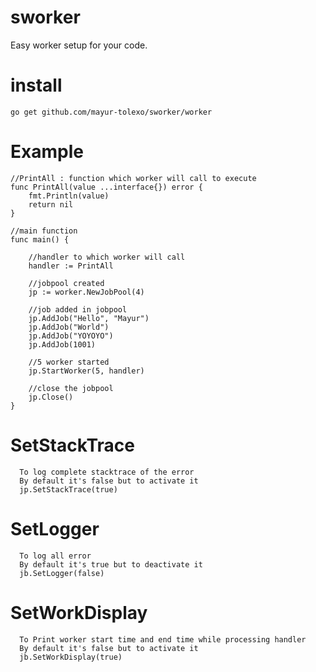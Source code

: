 # sworker
Easy worker setup for your code.

# install
```
go get github.com/mayur-tolexo/sworker/worker
```

# Example
```
//PrintAll : function which worker will call to execute
func PrintAll(value ...interface{}) error {
	fmt.Println(value)
	return nil
}

//main function
func main() {

	//handler to which worker will call
	handler := PrintAll

	//jobpool created
	jp := worker.NewJobPool(4)

	//job added in jobpool
	jp.AddJob("Hello", "Mayur")
	jp.AddJob("World")
	jp.AddJob("YOYOYO")
	jp.AddJob(1001)

	//5 worker started
	jp.StartWorker(5, handler)

	//close the jobpool
	jp.Close()
}
```
# SetStackTrace
```
  To log complete stacktrace of the error
  By default it's false but to activate it
  jp.SetStackTrace(true)
```
# SetLogger
```
  To log all error
  By default it's true but to deactivate it
  jb.SetLogger(false)
``` 
# SetWorkDisplay
```
  To Print worker start time and end time while processing handler
  By default it's false but to activate it
  jb.SetWorkDisplay(true)
```
